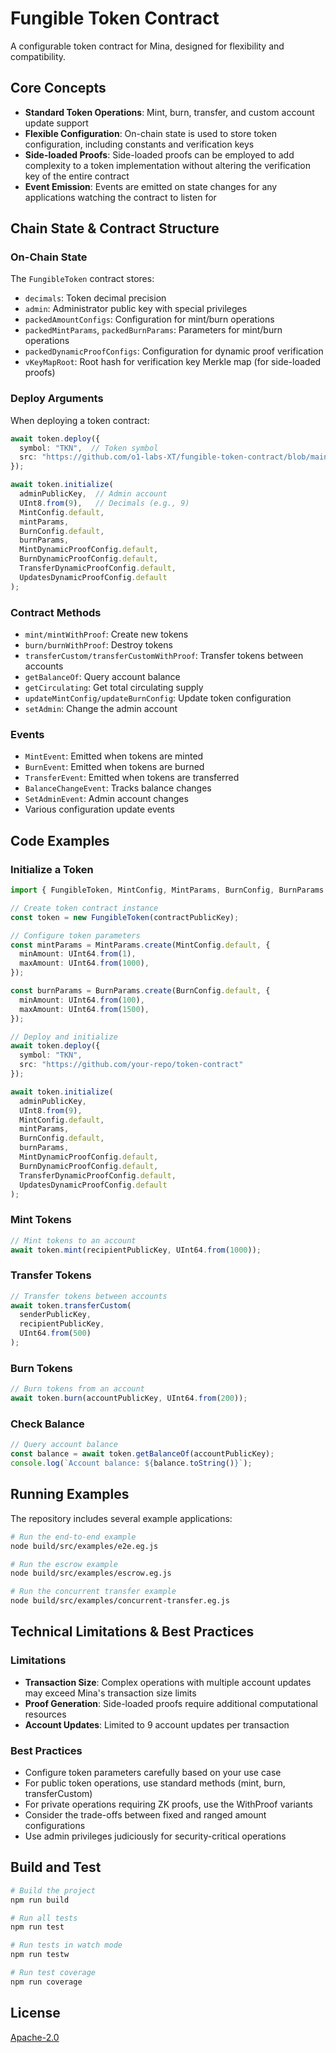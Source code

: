 # Fungible Token Contract

A configurable token contract for Mina, designed for flexibility and compatibility.

## Core Concepts

- **Standard Token Operations**: Mint, burn, transfer, and custom account update support
- **Flexible Configuration**: On-chain state is used to store token configuration, including constants and verification keys
- **Side-loaded Proofs**: Side-loaded proofs can be employed to add complexity to a token implementation without altering the verification key of the entire contract
- **Event Emission**: Events are emitted on state changes for any applications watching the contract to listen for

## Chain State & Contract Structure

### On-Chain State

The `FungibleToken` contract stores:

- `decimals`: Token decimal precision
- `admin`: Administrator public key with special privileges
- `packedAmountConfigs`: Configuration for mint/burn operations
- `packedMintParams`, `packedBurnParams`: Parameters for mint/burn operations
- `packedDynamicProofConfigs`: Configuration for dynamic proof verification
- `vKeyMapRoot`: Root hash for verification key Merkle map (for side-loaded proofs)

### Deploy Arguments

When deploying a token contract:

```typescript
await token.deploy({
  symbol: "TKN",  // Token symbol
  src: "https://github.com/o1-labs-XT/fungible-token-contract/blob/main/src/FungibleTokenContract.ts"  // Source code reference
});

await token.initialize(
  adminPublicKey,  // Admin account
  UInt8.from(9),   // Decimals (e.g., 9)
  MintConfig.default,
  mintParams,
  BurnConfig.default,
  burnParams,
  MintDynamicProofConfig.default,
  BurnDynamicProofConfig.default,
  TransferDynamicProofConfig.default,
  UpdatesDynamicProofConfig.default
);
```

### Contract Methods

- `mint/mintWithProof`: Create new tokens
- `burn/burnWithProof`: Destroy tokens
- `transferCustom/transferCustomWithProof`: Transfer tokens between accounts
- `getBalanceOf`: Query account balance
- `getCirculating`: Get total circulating supply
- `updateMintConfig/updateBurnConfig`: Update token configuration
- `setAdmin`: Change the admin account

### Events

- `MintEvent`: Emitted when tokens are minted
- `BurnEvent`: Emitted when tokens are burned
- `TransferEvent`: Emitted when tokens are transferred
- `BalanceChangeEvent`: Tracks balance changes
- `SetAdminEvent`: Admin account changes
- Various configuration update events

## Code Examples

### Initialize a Token

```typescript
import { FungibleToken, MintConfig, MintParams, BurnConfig, BurnParams } from './fungible-token-standard';

// Create token contract instance
const token = new FungibleToken(contractPublicKey);

// Configure token parameters
const mintParams = MintParams.create(MintConfig.default, {
  minAmount: UInt64.from(1),
  maxAmount: UInt64.from(1000),
});

const burnParams = BurnParams.create(BurnConfig.default, {
  minAmount: UInt64.from(100),
  maxAmount: UInt64.from(1500),
});

// Deploy and initialize
await token.deploy({
  symbol: "TKN",
  src: "https://github.com/your-repo/token-contract"
});

await token.initialize(
  adminPublicKey,
  UInt8.from(9),
  MintConfig.default,
  mintParams,
  BurnConfig.default,
  burnParams,
  MintDynamicProofConfig.default,
  BurnDynamicProofConfig.default,
  TransferDynamicProofConfig.default,
  UpdatesDynamicProofConfig.default
);
```

### Mint Tokens

```typescript
// Mint tokens to an account
await token.mint(recipientPublicKey, UInt64.from(1000));
```

### Transfer Tokens

```typescript
// Transfer tokens between accounts
await token.transferCustom(
  senderPublicKey,
  recipientPublicKey,
  UInt64.from(500)
);
```

### Burn Tokens

```typescript
// Burn tokens from an account
await token.burn(accountPublicKey, UInt64.from(200));
```

### Check Balance

```typescript
// Query account balance
const balance = await token.getBalanceOf(accountPublicKey);
console.log(`Account balance: ${balance.toString()}`);
```

## Running Examples

The repository includes several example applications:

```sh
# Run the end-to-end example
node build/src/examples/e2e.eg.js

# Run the escrow example
node build/src/examples/escrow.eg.js

# Run the concurrent transfer example
node build/src/examples/concurrent-transfer.eg.js
```

## Technical Limitations & Best Practices

### Limitations

- **Transaction Size**: Complex operations with multiple account updates may exceed Mina's transaction size limits
- **Proof Generation**: Side-loaded proofs require additional computational resources
- **Account Updates**: Limited to 9 account updates per transaction

### Best Practices

- Configure token parameters carefully based on your use case
- For public token operations, use standard methods (mint, burn, transferCustom)
- For private operations requiring ZK proofs, use the WithProof variants
- Consider the trade-offs between fixed and ranged amount configurations
- Use admin privileges judiciously for security-critical operations

## Build and Test

```sh
# Build the project
npm run build

# Run all tests
npm run test

# Run tests in watch mode
npm run testw

# Run test coverage
npm run coverage
```

## License

[Apache-2.0](LICENSE)
